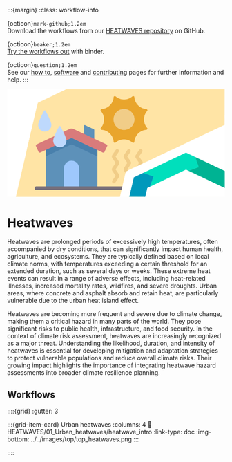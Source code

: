 :::{margin}
:class: workflow-info

{octicon}`mark-github;1.2em`<br>
Download the workflows from our [HEATWAVES repository](https://github.com/CLIMAAX/HEATWAVES) on GitHub.

{octicon}`beaker;1.2em`<br>
[Try the workflows out](https://mybinder.org/v2/gh/climaax/binder-env/main?urlpath=git-pull%3Frepo%3Dhttps%253A%252F%252Fgithub.com%252FCLIMAAX%252FHEATWAVES%26urlpath%3Dlab%252Ftree%252FHEATWAVES%252F%26branch%3Dmain) with binder.

{octicon}`question;1.2em`<br>
See our [how to](../workflows_how_to.md), [software](../../resources/software.md) and [contributing](../../community/contribute.md) pages for further information and help.
:::

<img alt="Heatwaves" src="../../images/top/top_heatwaves.png" class="page-main-photo">

# Heatwaves

Heatwaves are prolonged periods of excessively high temperatures, often accompanied by dry conditions, that can significantly impact human health, agriculture, and ecosystems. They are typically defined based on local climate norms, with temperatures exceeding a certain threshold for an extended duration, such as several days or weeks. These extreme heat events can result in a range of adverse effects, including heat-related illnesses, increased mortality rates, wildfires, and severe droughts. Urban areas, where concrete and asphalt absorb and retain heat, are particularly vulnerable due to the urban heat island effect.

Heatwaves are becoming more frequent and severe due to climate change, making them a critical hazard in many parts of the world. They pose significant risks to public health, infrastructure, and food security. In the context of climate risk assessment, heatwaves are increasingly recognized as a major threat. Understanding the likelihood, duration, and intensity of heatwaves is essential for developing mitigation and adaptation strategies to protect vulnerable populations and reduce overall climate risks. Their growing impact highlights the importance of integrating heatwave hazard assessments into broader climate resilience planning.


## Workflows

::::{grid}
:gutter: 3

:::{grid-item-card} Urban heatwaves
:columns: 4
:link: HEATWAVES/01_Urban_heatwaves/heatwave_intro
:link-type: doc
:img-bottom: ../../images/top/top_heatwaves.png
:::

::::
